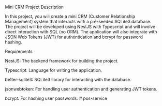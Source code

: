 Mini CRM Project
Description

In this project, you will create a mini CRM (Customer Relationship Management) system that interacts with a pre-seeded SQLite3 database. The project will be developed using NestJS with Typescript and will involve direct interaction with SQL (no ORM). The application will also integrate with JSON Web Tokens (JWT) for authentication and bcrypt for password hashing.

Requirements

NestJS: The backend framework for building the project.

Typescript: Language for writing the application.

better-sqlite3: SQLite3 library for interacting with the database.

jsonwebtoken: For handling user authentication and generating JWT tokens.

bcrypt: For hashing user passwords.
#   p o s - s e r v i c e  
 